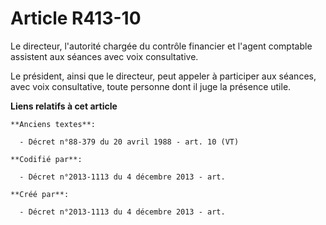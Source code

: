 # Article R413-10

Le directeur, l'autorité chargée du contrôle financier et l'agent comptable assistent aux séances avec voix consultative.

Le président, ainsi que le directeur, peut appeler à participer aux séances, avec voix consultative, toute personne dont il
juge la présence utile.

**Liens relatifs à cet article**

	**Anciens textes**:

	  - Décret n°88-379 du 20 avril 1988 - art. 10 (VT)

	**Codifié par**:

	  - Décret n°2013-1113 du 4 décembre 2013 - art.

	**Créé par**:

	  - Décret n°2013-1113 du 4 décembre 2013 - art.
